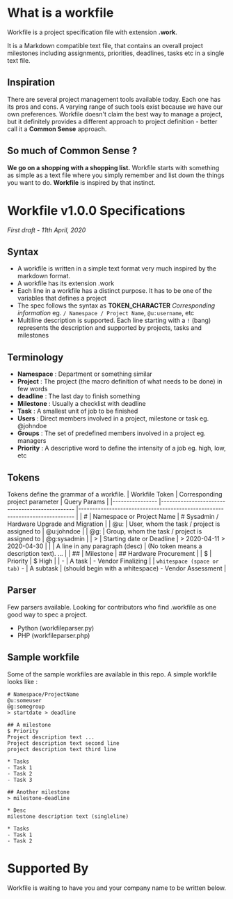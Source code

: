 # What is a workfile
Workfile is a project specification file with extension __.work__. 

It is a Markdown compatible text file, that contains an overall project milestones including assignments, priorities, deadlines, tasks etc in a single text file. 

## Inspiration
There are several project management tools available today. Each one has its pros and cons. A varying range of such tools exist because we have our own preferences. Workfile doesn't claim the best way to manage a project, but it definitely provides a different approach to project definition - better call it a __Common Sense__ approach.

## So much of Common Sense ?
__We go on a shopping with a shopping list.__ Workfile starts with something as simple as a text file where you simply remember and list down the things you want to do.
__Workfile__ is inspired by that instinct.

# Workfile v1.0.0 Specifications
*First draft - 11th April, 2020*

## Syntax
- A workfile is written in a simple text format very much inspired by the markdown format.
- A workfile has its extension .work
- Each line in a workfile has a distinct purpose. It has to be one of the variables that defines a project
- The spec follows the syntax as __TOKEN_CHARACTER__ <space> *Corresponding information* eg. `/ Namespace / Project Name`, `@u:username`, etc
- Multiline description is supported. Each line starting with a `!` (bang) represents the description and supported by projects, tasks and milestones
  
## Terminology
- **Namespace** : Department or something similar
- **Project** : The project (the macro definition of what needs to be done) in few words
- **deadline** : The last day to finish something
- **Milestone** : Usually a checklist with deadline
- **Task** : A smallest unit of job to be finished 
- **Users** : Direct members involved in a project, milestone or task eg. @johndoe
- **Groups** : The set of predefined members involved in a project eg. managers
- **Priority** : A descriptive word to define the intensity of a job eg. high, low, etc

## Tokens
Tokens define the grammar of a workfile.
| Workfile Token 	| Corresponding project parameter 	| Query Params 	|
|----------------	|-----------------------------------------------	|----------------------------------------------------------------------------	|
| # 	| Namespace or Project Name 	| # Sysadmin / Hardware Upgrade and Migration 	|
| @u: 	| User, whom the task / project is assigned to 	| @u:johndoe 	|
| @g: 	| Group, whom the task / project is assigned to 	| @g:sysadmin 	|
| > 	| Starting date or Deadline 	| > 2020-04-11 > 2020-04-30 	|
| 	  | A line in any paragraph (desc) 	| (No token means a description text). ... 	|
| ## 	| Milestone 	| ## Hardware Procurement 	|
| $ 	| Priority 	| $ High 	|
| - 	| A task 	| - Vendor Finalizing 	|
| `whitespace (space or tab)` - 	| A subtask 	| (should begin with a whitespace) - Vendor Assessment |


## Parser
Few parsers available. Looking for contributors who find .workfile as one good way to spec a project.
- Python (workfileparser.py)
- PHP (workfileparser.php)

## Sample workfile
Some of the sample workfiles are available in this repo. A simple workfile looks like :
```
# Namespace/ProjectName
@u:someuser
@g:somegroup
> startdate > deadline

## A milestone
$ Priority
Project description text ...
Project description text second line
project description text third line

* Tasks
- Task 1
- Task 2
- Task 3

## Another milestone
> milestone-deadline

* Desc
milestone description text (singleline)

* Tasks
- Task 1
- Task 2
```

# Supported By
Workfile is waiting to have you and your company name to be written below.
